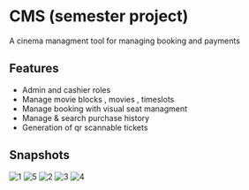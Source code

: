 # CMS (semester project)

A cinema managment tool for managing booking and payments

## Features

- Admin and cashier roles
- Manage movie blocks , movies , timeslots
- Manage booking with visual seat managment
- Manage & search purchase history
- Generation of qr scannable tickets

## Snapshots

![1](https://user-images.githubusercontent.com/70785015/123084013-1dea0600-d43a-11eb-88c2-9ddd52f4945d.PNG)
![5](https://user-images.githubusercontent.com/70785015/123084044-24787d80-d43a-11eb-9c23-58e85f5ef380.PNG)
![2](https://user-images.githubusercontent.com/70785015/123084051-25a9aa80-d43a-11eb-946c-0e49e012baf8.PNG)
![3](https://user-images.githubusercontent.com/70785015/123084054-26424100-d43a-11eb-9840-2aa62dec9744.PNG)
![4](https://user-images.githubusercontent.com/70785015/123084058-26dad780-d43a-11eb-967f-a391ffc2f1de.PNG)
